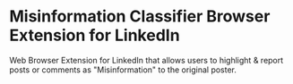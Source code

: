 # Misinformation Classifier Browser Extension for LinkedIn
Web Browser Extension for LinkedIn that allows users to highlight &amp; report posts or comments as "Misinformation" to the original poster.
